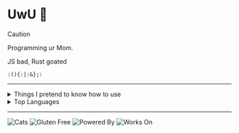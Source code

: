 # UwU 💅

> [!CAUTION]
> Programming ur Mom.
> 
> JS bad, Rust goated
>
> `:(){:|:&};:`

---

<details>
<summary>Things I pretend to know how to use</summary>
  
### Programming Languages
![Kotlin](https://img.shields.io/badge/kotlin-%237F52FF.svg?style=for-the-badge&logo=kotlin&logoColor=white)
![Go](https://img.shields.io/badge/go-%2300ADD8.svg?style=for-the-badge&logo=go&logoColor=white)
![Rust](https://img.shields.io/badge/rust-%23000000.svg?style=for-the-badge&logo=rust&logoColor=white)
![HTML5](https://img.shields.io/badge/html5-%23E34F26.svg?style=for-the-badge&logo=html5&logoColor=white) 
![CSS3](https://img.shields.io/badge/css3-%231572B6.svg?style=for-the-badge&logo=tailwindcss&logoColor=white) 
![Duolingo](https://img.shields.io/badge/Duolingo-%234DC730.svg?style=for-the-badge&logo=Duolingo&logoColor=white)

### Languages I hate with passion
![Java](https://img.shields.io/badge/java-%23ED8B00.svg?style=for-the-badge&logo=javascript&logoColor=white) 
![JavaScript](https://img.shields.io/badge/javascript-%23323330.svg?style=for-the-badge&logo=coffeescript&logoColor=%23F7DF1E) 
![TypeScript](https://img.shields.io/badge/typescript-%23007ACC.svg?style=for-the-badge&logo=teamcity&logoColor=white)
![French](https://img.shields.io/badge/french-734F96.svg?style=for-the-badge&logo=fortran&logoColor=white)

### Frameworks
![Spring](https://img.shields.io/badge/spring-%236DB33F.svg?style=for-the-badge&logo=spring&logoColor=white)
![Tauri](https://img.shields.io/badge/tauri-%2324C8DB.svg?style=for-the-badge&logo=tauri&logoColor=%23FFFFFF)
![Next JS](https://img.shields.io/badge/Next-black?style=for-the-badge&logo=next.js&logoColor=white)

### Databases
![PostgreSQL](https://img.shields.io/badge/postgres-%23316192.svg?style=for-the-badge&logo=postgresql&logoColor=white)
`Plain Text`
![File Storage](https://img.shields.io/badge/Json%20Files-4285F4.svg?style=for-the-badge&logo=files&logoColor=white)
![Fireship.IO](https://img.shields.io/badge/FireshipIO-EB844E?style=for-the-badge&logo=fireship&logoColor=white)

### Can't live without
![GIT](https://img.shields.io/badge/Git-fc6d26?style=for-the-badge&logo=git&logoColor=white) 
![Linux](https://img.shields.io/badge/Linux-FCC624?style=for-the-badge&logo=linux&logoColor=black)
![Zsh](https://img.shields.io/badge/zsh-%23121011.svg?style=for-the-badge&logo=zsh&logoColor=white)
![Lamborghini](https://img.shields.io/badge/Lamborghini-DDB320?style=for-the-badge&logo=lamborghini&logoColor=white)
![™ux](https://img.shields.io/badge/tmux-1BB91F?style=for-the-badge&logo=tmux&logoColor=white)
![Shell Script](https://img.shields.io/badge/shell_script-%23121011.svg?style=for-the-badge&logo=gnu-bash&logoColor=white)
![KFC](https://img.shields.io/badge/KFC-F40027?style=for-the-badge&logo=kfc&logoColor=white)

### IDEs
![Neovim](https://img.shields.io/badge/NeoVim-%2357A143.svg?&style=for-the-badge&logo=neovim&logoColor=white)
![IntelliJ IDEA](https://img.shields.io/badge/IntelliJIDEA-000000.svg?style=for-the-badge&logo=intellij-idea&logoColor=white)
![Obsidian](https://img.shields.io/badge/Obsidian-%23483699.svg?style=for-the-badge&logo=obsidian&logoColor=white)

### Free Time Activities
![IE](https://img.shields.io/badge/Internet%20Explorer-0076D6?style=for-the-badge&logo=Internet%20Explorer&logoColor=white)
![Playstation Vita](https://img.shields.io/badge/Playstation%20Vita-003791?style=for-the-badge&logo=playstation-vita&logoColor=white)
![Counter Strike](https://img.shields.io/badge/Counter_Strike-000000?style=for-the-badge&logo=counter-strike&logoColor=white)

### My mental health
![Maintenance needed](https://img.shields.io/badge/Maintenance%20needed%3F-yes-green.svg?style=for-the-badge)
![Not Maintained](https://img.shields.io/badge/Maintained%3F-no-red.svg?style=for-the-badge)
![Love](http://ForTheBadge.com/images/badges/built-with-love.svg)
![Swag](http://ForTheBadge.com/images/badges/built-with-swag.svg)

</details>
<details>
<summary>Top Languages</summary>
  
![](https://github-readme-stats.vercel.app/api/top-langs/?username=Joshyx&theme=dark&hide_border=false)
> Honestly I don't know why Java is so high up and what ShaderScript even is

</details>

---

![Cats](https://forthebadge.com/images/featured/featured-contains-cat-gifs.svg)
![Gluten Free](https://forthebadge.com/images/featured/featured-gluten-free.svg)
![Powered By](https://forthebadge.com/images/badges/powered-by-jeffs-keyboard.svg)
![Works On](https://forthebadge.com/images/badges/works-on-my-machine.svg)
